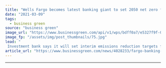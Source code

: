 ```yaml
---
title: "Wells Fargo becomes latest banking giant to set 2050 net zero financed emissions goal"
date: "2021-03-09"
tags: 
  - business green
source: "business green"
image_url: "https://www.businessgreen.com/api/v1/wps/bdff0a7/e5327f9f-0b64-404e-9d4f-8ce5ab2959aa/4/5p6nnolti-185x114.jpg"
image_fp: "/assets/img/post_thumbnails/75.jpg"
lead: "
 Investment bank says it will set interim emissions reduction targets for high-carbon portfolios by end of 2022 ..."
article_url: "https://www.businessgreen.com/news/4028233/fargo-banking-giant-set-2050-net-zero-financed-emissions-goal"
---
```


---

